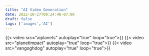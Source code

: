 ```yaml
---
title: "AI Video Generation"
date: 2022-10-27T00:24:48-07:00
draft: false
tags: ['images','AI']
---
```





{{< video src="aiplanets" autoplay="true" loop="true">}}
{{< video src="planetimpact" autoplay="true" loop="true">}}
{{< video src="vangoghdog" autoplay="true" loop="true">}}
